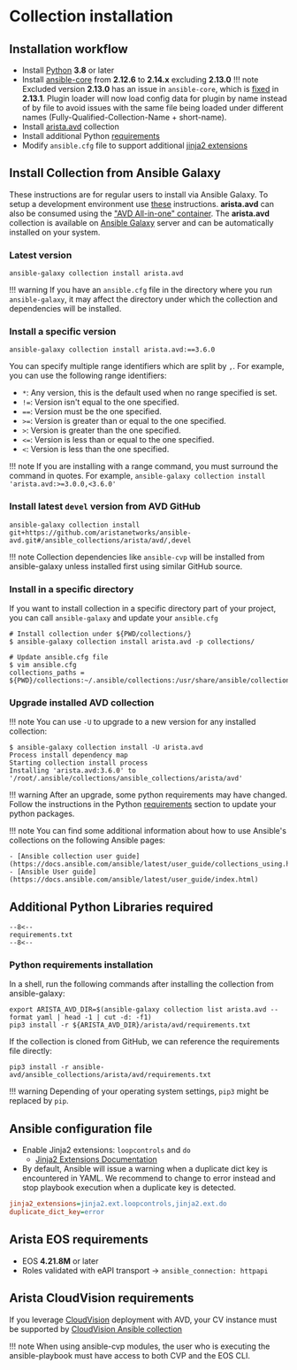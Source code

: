 # Collection installation

## Installation workflow

- Install [Python](https://www.python.org/downloads/) **3.8** or later
- Install [ansible-core](https://docs.ansible.com/ansible/latest/installation_guide/intro_installation.html) from **2.12.6** to **2.14.x** excluding **2.13.0**
!!! note
    Excluded version **2.13.0** has an issue in `ansible-core`, which is [fixed](https://github.com/ansible/ansible/blob/v2.13.1/changelogs/CHANGELOG-v2.13.rst#bugfixes) in **2.13.1**. Plugin loader will now load config data for plugin by name instead of by file to avoid issues with the same file being loaded under different names (Fully-Qualified-Collection-Name + short-name).
- Install [arista.avd](#install-collection-from-ansible-galaxy) collection
- Install additional Python [requirements](#python-requirements-installation)
- Modify `ansible.cfg` file to support additional [jinja2 extensions](#ansible-configuration-file)

## Install Collection from Ansible Galaxy

These instructions are for regular users to install via Ansible Galaxy. To setup a development environment use [these](../contribution/setup-environment.md) instructions. **arista.avd** can also be consumed using the ["AVD All-in-one" container](https://github.com/arista-netdevops-community/avd-all-in-one-container). The **arista.avd** collection is available on [Ansible Galaxy](https://galaxy.ansible.com/arista/avd) server and can be automatically installed on your system.

### Latest version

```shell
ansible-galaxy collection install arista.avd
```

!!! warning
    If you have an `ansible.cfg` file in the directory where you run `ansible-galaxy`, it may affect the directory under which the collection and dependencies will be installed.

### Install a specific version

```shell
ansible-galaxy collection install arista.avd:==3.6.0
```

You can specify multiple range identifiers which are split by `,`. For example, you can use the following range identifiers:

- `*`: Any version, this is the default used when no range specified is set.
- `!=`: Version isn't equal to the one specified.
- `==`: Version must be the one specified.
- `>=`: Version is greater than or equal to the one specified.
- `>`: Version is greater than the one specified.
- `<=`: Version is less than or equal to the one specified.
- `<`: Version is less than the one specified.

!!! note
    If you are installing with a range command, you must surround the command in quotes. For example, `ansible-galaxy collection install 'arista.avd:>=3.0.0,<3.6.0'`

### Install latest `devel` version from AVD GitHub

```shell
ansible-galaxy collection install git+https://github.com/aristanetworks/ansible-avd.git#/ansible_collections/arista/avd/,devel
```

!!! note
    Collection dependencies like `ansible-cvp` will be installed from ansible-galaxy unless installed first using similar GitHub source.

### Install in a specific directory

If you want to install collection in a specific directory part of your project, you can call `ansible-galaxy` and update your `ansible.cfg`

```shell
# Install collection under ${PWD/collections/}
$ ansible-galaxy collection install arista.avd -p collections/

# Update ansible.cfg file
$ vim ansible.cfg
collections_paths = ${PWD}/collections:~/.ansible/collections:/usr/share/ansible/collections
```

### Upgrade installed AVD collection

!!! note
    You can use `-U` to upgrade to a new version for any installed collection:

```shell
$ ansible-galaxy collection install -U arista.avd
Process install dependency map
Starting collection install process
Installing 'arista.avd:3.6.0' to '/root/.ansible/collections/ansible_collections/arista/avd'
```

!!! warning
After an upgrade, some python requirements may have changed. Follow the
instructions in the Python [requirements](#python-requirements-installation)
section to update your python packages.

!!! note
    You can find some additional information about how to use Ansible's collections on the following Ansible pages:

    - [Ansible collection user guide](https://docs.ansible.com/ansible/latest/user_guide/collections_using.html)
    - [Ansible User guide](https://docs.ansible.com/ansible/latest/user_guide/index.html)

## Additional Python Libraries required

```pip
--8<--
requirements.txt
--8<--
```

### Python requirements installation

In a shell, run the following commands after installing the collection from ansible-galaxy:

```shell
export ARISTA_AVD_DIR=$(ansible-galaxy collection list arista.avd --format yaml | head -1 | cut -d: -f1)
pip3 install -r ${ARISTA_AVD_DIR}/arista/avd/requirements.txt
```

If the collection is cloned from GitHub, we can reference the requirements file directly:

```shell
pip3 install -r ansible-avd/ansible_collections/arista/avd/requirements.txt
```

!!! warning
    Depending of your operating system settings, `pip3` might be replaced by `pip`.

## Ansible configuration file

- Enable Jinja2 extensions: `loopcontrols` and `do`
  - [Jinja2 Extensions Documentation](https://jinja.palletsprojects.com/extensions/)
- By default, Ansible will issue a warning when a duplicate dict key is encountered in YAML. We recommend to change to error instead and stop playbook execution when a duplicate key is detected.

```ini
jinja2_extensions=jinja2.ext.loopcontrols,jinja2.ext.do
duplicate_dict_key=error
```

## Arista EOS requirements

- EOS **4.21.8M** or later
- Roles validated with eAPI transport -> `ansible_connection: httpapi`

## Arista CloudVision requirements

If you leverage [CloudVision](https://www.arista.com/en/products/eos/eos-cloudvision) deployment with AVD, your CV instance must be supported by [CloudVision Ansible collection](https://cvp.avd.sh/)

!!! note
    When using ansible-cvp modules, the user who is executing the ansible-playbook must have access to both CVP and the EOS CLI.
